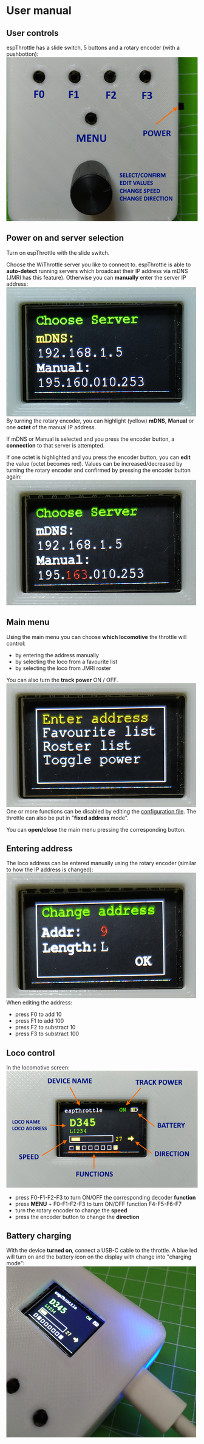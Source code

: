# User manual

## User controls

espThrottle has a slide switch, 5 buttons and a rotary encoder (with a pushbotton):
![](https://github.com/lucadentella/espThrottle/raw/main/images/use-00.png)

## Power on and server selection

Turn on espThrottle with the slide switch.

Choose the WiThrottle server you like to connect to.
espThrottle is able to **auto-detect** running servers which broadcast their IP address via mDNS (JMRI has this feature). Otherwise you can **manually** enter the server IP address:
![](https://github.com/lucadentella/espThrottle/raw/main/images/use-01.png)
By turning the rotary encoder, you can highlight (yellow) **mDNS**, **Manual** or one **octet** of the manual IP address.

If mDNS or Manual is selected and you press the encoder button, a **connection** to that server is attempted. 

If one octet is highlighted and you press the encoder button, you can **edit** the value (octet becomes red). Values can be increased/decreased by turning the rotary encoder and confirmed by pressing the encoder button again:
![](https://github.com/lucadentella/espThrottle/raw/main/images/use-02.png)

## Main menu

Using the main menu you can choose **which locomotive** the throttle will control:

 - by entering the address manually
 - by selecting the loco from a favourite list
 - by selecting the loco from JMRI roster

You can also turn the **track power** ON / OFF.
![](https://github.com/lucadentella/espThrottle/raw/main/images/use-03.png)
One or more functions can be disabled by editing the [configuration file](https://github.com/lucadentella/espThrottle/tree/main/documentation/configuration.md). The throttle can also be put in "**fixed address** mode".

You can **open/close** the main menu pressing the corresponding button.

## Entering address

The loco address can be entered manually using the rotary encoder (similar to how the IP address is changed):
![](https://github.com/lucadentella/espThrottle/raw/main/images/use-04.png)
When editing the address:

 - press F0 to add 10
 - press F1 to add 100
 - press F2 to substract 10
 - press F3 to substract 100

## Loco control

In the locomotive screen:
![](https://github.com/lucadentella/espThrottle/raw/main/images/use-05.png)
 - press F0-F1-F2-F3 to turn ON/OFF the corresponding decoder **function**
 - press **MENU** + F0-F1-F2-F3 to turn ON/OFF function F4-F5-F6-F7
 - turn the rotary encoder to change the **speed**
 - press the encoder button to change the **direction**

## Battery charging

With the device **turned on**, connect a USB-C cable to the throttle.
A blue led will turn on and the battery icon on the display with change into "charging mode":
![](https://github.com/lucadentella/espThrottle/raw/main/images/use-06.png)